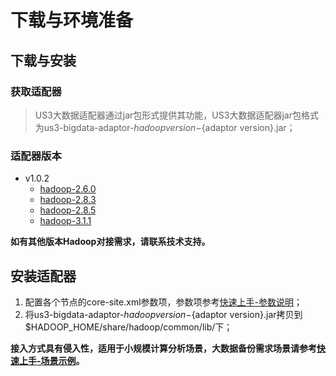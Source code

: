 
# 下载与环境准备

## 下载与安装

### 获取适配器

> US3大数据适配器通过jar包形式提供其功能，US3大数据适配器jar包格式为us3-bigdata-adaptor-${hadoop version}-${adaptor version}.jar；

### 适配器版本

- v1.0.2
  - [hadoop-2.6.0](http://us3-release.cn-bj.ufileos.com/us3-bigdata/adaptor/v1.0.2/us3-bigdata-adaptor-2.6.0-1.0.2.jar)
  - [hadoop-2.8.3](http://us3-release.cn-bj.ufileos.com/us3-bigdata/adaptor/v1.0.2/us3-bigdata-adaptor-2.8.3-1.0.2.jar)
  - [hadoop-2.8.5](http://us3-release.cn-bj.ufileos.com/us3-bigdata/adaptor/v1.0.2/us3-bigdata-adaptor-2.8.5-1.0.2.jar)
  - [hadoop-3.1.1](http://us3-release.cn-bj.ufileos.com/us3-bigdata/adaptor/v1.0.2/us3-bigdata-adaptor-3.1.1-1.0.2.jar)

**如有其他版本Hadoop对接需求，请联系技术支持。**

## 安装适配器

1. 配置各个节点的core-site.xml参数项，参数项参考[快速上手-参数说明](/ufile/tools/us3hadoop/quickaccess?id=参数说明)；
2. 将us3-bigdata-adaptor-${hadoop version}-${adaptor version}.jar拷贝到$HADOOP_HOME/share/hadoop/common/lib/下；

**接入方式具有侵入性，适用于小规模计算分析场景，大数据备份需求场景请参考[快速上手-场景示例](/ufile/tools/us3hadoop/quickaccess?id=场景示例)。**
